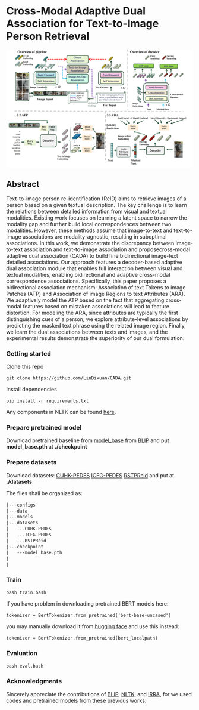 # Cross-Modal Adaptive Dual Association for Text-to-Image Person Retrieval

![main](model.png)



## Abstract 

Text-to-image person re-identification (ReID) aims to retrieve images of a person based on a given textual description. The key challenge is to learn the relations between detailed information from visual and textual modalities. Existing work focuses on learning a latent space to narrow the modality gap and further build local correspondences between two modalities. 
However, these methods assume that image-to-text and text-to-image associations are modality-agnostic, resulting in suboptimal associations. 
In this work, we demonstrate the discrepancy between image-to-text association and text-to-image association and proposecross-modal adaptive dual association (CADA) to build fine bidirectional image-text detailed associations. 
 Our approach features a decoder-based adaptive dual association module that enables full interaction between visual and
textual modalities, enabling bidirectional and adaptive cross-modal correspondence associations. 
Specifically, this paper proposes a bidirectional association mechanism: Association of text Tokens to image Patches (ATP) and Association of image Regions to text Attributes (ARA).
We adaptively model the ATP based on the fact that aggregating cross-modal features based on mistaken associations will lead to feature distortion.
For modeling the ARA, since attributes are typically the first distinguishing cues of a person, we explore attribute-level associations by predicting the masked text phrase using the related image region.
Finally, we learn the dual associations between texts and images, and the experimental results demonstrate the superiority of our dual formulation.



### Getting started

Clone this repo

```
git clone https://github.com/LinDixuan/CADA.git
```

Install dependencies

```
pip install -r requirements.txt
```

Any components in NLTK can be found [here](https://github.com/nltk/nltk_data/tree/gh-pages).



### Prepare pretrained model

Download pretrained baseline from [model_base](https://storage.googleapis.com/sfr-vision-language-research/BLIP/models/model_base.pth ) from [BLIP](https://github.com/salesforce/BLIP) and put **model_base.pth** at **./checkpoint**



### Prepare datasets

Download datasets: [CUHK-PEDES](https://github.com/ShuangLI59/Person-Search-with-Natural-Language-Description)   [ICFG-PEDES](https://github.com/ShuangLI59/Person-Search-with-Natural-Language-Description)  [RSTPReid](https://github.com/NjtechCVLab/RSTPReid-Dataset) and put at **./datasets**

The files shall be organized as:

```
|---configs
|---data
|---models
|---datasets
|	---CUHK-PEDES
|	---ICFG-PEDES
|	---RSTPReid
|---checkpoint
|	---model_base.pth
|
|
```



### Train

```
bash train.bash
```



If you have problem in downloading pretrained BERT models here:

```
tokenizer = BertTokenizer.from_pretrained('bert-base-uncased')
```

you may manually download it from [hugging face](https://huggingface.co/docs/transformers/model_doc/bert#bert) and use this instead:

```
tokenizer = BertTokenizer.from_pretrained(bert_localpath)
```



### Evaluation

```
bash eval.bash
```



### Acknowledgments

Sincerely appreciate the contributions of [BLIP](https://github.com/salesforce/BLIP), [NLTK](https://github.com/nltk/nltk_data/tree/gh-pages), and [IRRA](https://github.com/anosorae/IRRA), for we used codes and pretrained models from these previous works.